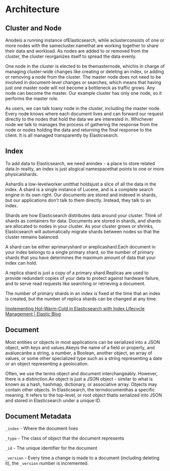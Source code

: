 # Architecture

## Cluster and Node

Anodeis a running instance ofElasticsearch, while aclusterconsists of one or more nodes with the samecluster.namethat are working together to share their data and workload. As nodes are added to or removed from the cluster, the cluster reorganizes itself to spread the data evenly.

One node in the cluster is elected to be themasternode, whichis in charge of managing cluster-wide changes like creating or deleting an index, or adding or removing a node from the cluster. The master node does not need to be involved in document-level changes or searches, which means that having just one master node will not become a bottleneck as traffic grows. Any node can become the master. Our example cluster has only one node, so it performs the master role.

As users, we can talk toany node in the cluster, including the master node. Every node knows where each document lives and can forward our request directly to the nodes that hold the data we are interested in. Whichever node we talk to manages the process of gathering the response from the node or nodes holding the data and returning the final response to the client. It is all managed transparently by Elasticsearch.

## Index

To add data to Elasticsearch, we need anindex - a place to store related data.In reality, an index is just alogical namespacethat points to one or more physicalshards.

Ashardis a low-levelworker unitthat holdsjust a slice of all the data in the index. A shard is a single instance of Lucene, and is a complete search engine in its own right. Our documents are stored and indexed in shards, but our applications don't talk to them directly. Instead, they talk to an index.

Shards are how Elasticsearch distributes data around your cluster. Think of shards as containers for data. Documents are stored in shards, and shards are allocated to nodes in your cluster. As your cluster grows or shrinks, Elasticsearch will automatically migrate shards between nodes so that the cluster remains balanced.

A shard can be either aprimaryshard or areplicashard.Each document in your index belongs to a single primary shard, so the number of primary shards that you have determines the maximum amount of data that your index can hold.

A replica shard is just a copy of a primary shard.Replicas are used to provide redundant copies of your data to protect against hardware failure, and to serve read requests like searching or retrieving a document.

The number of primary shards in an index is fixed at the time that an index is created, but the number of replica shards can be changed at any time.

[Implementing Hot-Warm-Cold in Elasticsearch with Index Lifecycle Management | Elastic Blog](https://www.elastic.co/blog/implementing-hot-warm-cold-in-elasticsearch-with-index-lifecycle-management)

## Document

Most entities or objects in most applications can be serialized into a JSON object, with keys and values.Akeyis the name of a field or property, and avaluecanbe a string, a number, a Boolean, another object, an array of values, or some other specialized type such as a string representing a date or an object representing a geolocation.

Often, we use the terms object and document interchangeably. However, there is a distinction.An object is just a JSON object - similar to what is known as a hash, hashmap, dictionary, or associative array. Objects may contain other objects. In Elasticsearch, the termdocumenthas a specific meaning. It refers to the top-level, or root object thatis serialized into JSON and stored in Elasticsearch under a unique ID.

## Document Metadata

`_index` - Where the document lives

`_type` - The class of object that the document represents

`_id` - The unique identifier for the document

`_version` - Every time a change is made to a document (including deleting it), the `_version` number is incremented.
